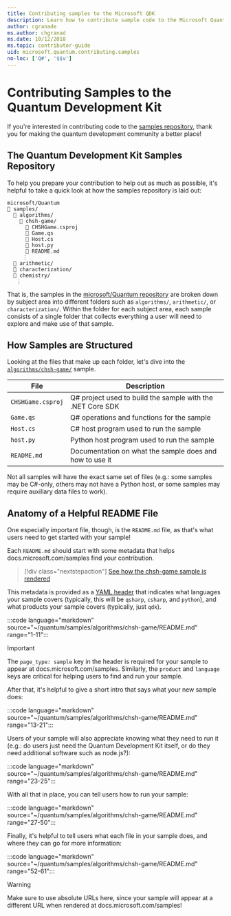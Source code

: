 ```yaml
---
title: Contributing samples to the Microsoft QDK
description: Learn how to contribute sample code to the Microsoft Quantum Development Kit (QDK).
author: cgranade
ms.author: chgranad
ms.date: 10/12/2018
ms.topic: contributor-guide
uid: microsoft.quantum.contributing.samples
no-loc: ['Q#', '$$v']
---
```


# Contributing Samples to the Quantum Development Kit

If you're interested in contributing code to the [samples repository](https://github.com/Microsoft/Quantum), thank you for making the quantum development community a better place!

## The Quantum Development Kit Samples Repository

To help you prepare your contribution to help out as much as possible, it's helpful to take a quick look at how the samples repository is laid out:

```plaintext
microsoft/Quantum
📁 samples/
  📁 algorithms/
    📁 chsh-game/
      📝 CHSHGame.csproj
      📝 Game.qs
      📝 Host.cs
      📝 host.py
      📝 README.md
     ⋮
  📁 arithmetic/
  📁 characterization/
  📁 chemistry/
   ⋮
```

That is, the samples in the [microsoft/Quantum repository](https://github.com/microsoft/Quantum) are broken down by subject area into different folders such as `algorithms/`, `arithmetic/`, or `characterization/`.
Within the folder for each subject area, each sample consists of a single folder that collects everything a user will need to explore and make use of that sample.

## How Samples are Structured

Looking at the files that make up each folder, let's dive into the [`algorithms/chsh-game/`](https://github.com/microsoft/Quantum/tree/main/samples/algorithms/chsh-game) sample.

| File              | Description                                                |
|-------------------|------------------------------------------------------------|
| `CHSHGame.csproj` | Q# project used to build the sample with the .NET Core SDK |
| `Game.qs`         | Q# operations and functions for the sample                 |
| `Host.cs`         | C# host program used to run the sample                     |
| `host.py`         | Python host program used to run the sample                 |
| `README.md`       | Documentation on what the sample does and how to use it    |

Not all samples will have the exact same set of files (e.g.: some samples may be C#-only, others may not have a Python host, or some samples may require auxillary data files to work).

## Anatomy of a Helpful README File

One especially important file, though, is the `README.md` file, as that's what users need to get started with your sample!

Each `README.md` should start with some metadata that helps docs.microsoft.com/samples find your contribution.

> [!div class="nextstepaction"]
> [See how the chsh-game sample is rendered](https://docs.microsoft.com/samples/microsoft/quantum/validating-quantum-mechanics/)

This metadata is provided as a [YAML header](https://dotnet.github.io/docfx/spec/docfx_flavored_markdown.html#yaml-header) that indicates what languages your sample covers (typically, this will be `qsharp`, `csharp`, and `python`), and what products your sample covers (typically, just `qdk`).

:::code language="markdown" source="~/quantum/samples/algorithms/chsh-game/README.md" range="1-11":::

> [!IMPORTANT]
> The `page_type: sample` key in the header is required for your sample to appear at docs.microsoft.com/samples.
> Similarly, the `product` and `language` keys are critical for helping users to find and run your sample.

After that, it's helpful to give a short intro that says what your new sample does:

:::code language="markdown" source="~/quantum/samples/algorithms/chsh-game/README.md" range="13-21":::

Users of your sample will also appreciate knowing what they need to run it (e.g.: do users just need the Quantum Development Kit itself, or do they need additional software such as node.js?):

:::code language="markdown" source="~/quantum/samples/algorithms/chsh-game/README.md" range="23-25":::

With all that in place, you can tell users how to run your sample:

:::code language="markdown" source="~/quantum/samples/algorithms/chsh-game/README.md" range="27-50":::

Finally, it's helpful to tell users what each file in your sample does, and where they can go for more information:

:::code language="markdown" source="~/quantum/samples/algorithms/chsh-game/README.md" range="52-61":::

> [!WARNING]
> Make sure to use absolute URLs here, since your sample will appear at a different URL when rendered at docs.microsoft.com/samples!
